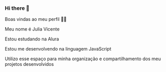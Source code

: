 ### Hi there 👋

<!--
**juliavicen/juliavicen** is a ✨ _special_ ✨ repository because its `README.md` (this file) appears on your GitHub profile.

Here are some ideas to get you started:

- 🔭 I’m currently working on ...
- 🌱 I’m currently learning ...
- 👯 I’m looking to collaborate on ...
- 🤔 I’m looking for help with ...
- 💬 Ask me about ...
- 📫 How to reach me: ...
- 😄 Pronouns: ...
- ⚡ Fun fact: ...
-->
Boas vindas ao meu perfil 💙💙

Meu nome é Julia Vicente

Estou estudando na Alura

Estou me desenvolvendo na linguagem JavaScript

Utilizo esse espaço para minha organização e compartilhamento dos meu projetos desenvolvidos

